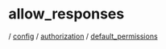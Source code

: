 # allow_responses

/ [config](reference/server-config/index.md) / [authorization](reference/server-config/config/authorization/index.md) / [default_permissions](reference/server-config/config/authorization/default_permissions/index.md) 

